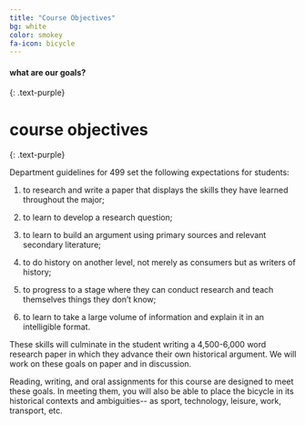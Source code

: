 ```yaml
---
title: "Course Objectives"
bg: white
color: smokey 
fa-icon: bicycle
---
```


#### what are our goals? 
{: .text-purple}

# course objectives
{: .text-purple}

Department guidelines for 499 set the following expectations for students:

1. to research and write a paper that displays the skills they have learned
   throughout the major;

2. to learn to develop a research question;

3. to learn to build an argument using primary sources and relevant secondary literature;

4. to do history on another level, not merely as consumers but as writers of history;

5. to progress to a stage where they can conduct research and teach themselves things they don’t know;

6. to learn to take a large volume of information and explain it in an
   intelligible format.

These skills will culminate in the student writing a 4,500-6,000 word research
paper in which they advance their own historical argument. We will work on
these goals on paper and in discussion.

Reading, writing, and oral assignments for this course are designed to meet
these goals. In meeting them, you will also be able to place the bicycle in its
historical contexts and ambiguities-- as sport, technology, leisure, work,
transport, etc.
